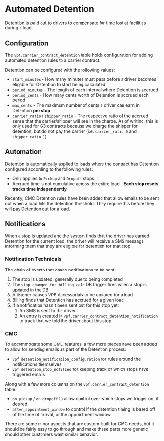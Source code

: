 # Automated Detention

Detention is paid out to drivers to compensate for time lost at facilities during a load.

## Configuration

The `vpf.carrier_contract_detention` table holds configuration for adding automated detention rules to a carrier contract.

Detention can be configured with the following values:

* `start_minutes` - How many minutes must pass before a driver becomes eligable for Detention to start being calculated
* `period_minutes` - The length of each interval where Detention is accrued
* `period_cents` - How many cents worth of Detention is accrued each period
* `max_cents` - The maximum number of cents a driver can earn in Detention **per stop**
* `carrier_ratio` / `shipper_ratio` - The respective ratio of the accrued sense that the carrier/shipper will see in the charge. As of writing, this is only used for G3 contracts because we charge the shipper for detention, but do not pay the carrier (i.e. `carrier_ratio 0` and `shipper_ratio 1`)

## Automation

Detention is automatically applied to loads where the contract has Detention configured according to the following rules:

* Only applies to `Pickup` and `Dropoff` stops
* Accrued time is not cumulative across the entire load - **Each stop resets tracks time independently**

Recently, CMC Detention rules have been added that allow emails to be sent out when a load hits the detention threshold. They require this before they will pay Detention out for a load.

## Notifications

When a stop is updated and the system finds that the driver has earned Detention for the current load, the driver will receive a SMS message informing them that they are eligible for detention for that stop.

### Notification Technicals

The chain of events that cause notifications to be sent:

1. The stop is updated, generally due to being completed
1. The `stop_changed_for_billing_calc` DB trigger fires when a stop is updated in the DB
1. A listener causes VPF Accessorials to be updated for a load
1. Billing finds that Detention has accrued for a given load
1. If a notification hasn't been sent out for this stop yet:
    1. An SMS is sent to the driver
    1. An entry is created in `vpf.carrier_contract_detention_notification` to track that we told the driver about this stop.

### CMC 

To accommodate some CMC features, a few more pieces have been added to allow for sending emails as part of the Detention process:

* `vpf.detention_notification_configuration` for rules around the notifications themselves
* `vpf.detention_stop_notified` for keeping track of which stops have triggered emails

Along with a few more columns on the `vpf.carrier_contract_detention` table:

* `on_pickup` / `on_dropoff` to allow control over which stops we trigger on, if desired
* `after_appointment_window` to control if the detention timing is based off of the time of arrival, or the appointment window

There are some minor aspects that are custom-built for CMC needs, but it should be fairly easy to go through and make these parts more generic should other customers want similar behavior.
